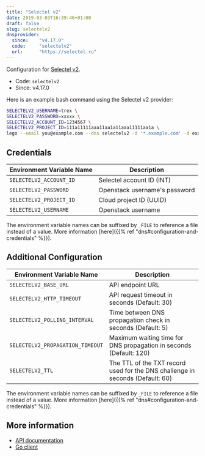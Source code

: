 ```yaml
---
title: "Selectel v2"
date: 2019-03-03T16:39:46+01:00
draft: false
slug: selectelv2
dnsprovider:
  since:    "v4.17.0"
  code:     "selectelv2"
  url:      "https://selectel.ru"
---
```


<!-- THIS DOCUMENTATION IS AUTO-GENERATED. PLEASE DO NOT EDIT. -->
<!-- providers/dns/selectelv2/selectelv2.toml -->
<!-- THIS DOCUMENTATION IS AUTO-GENERATED. PLEASE DO NOT EDIT. -->


Configuration for [Selectel v2](https://selectel.ru).


<!--more-->

- Code: `selectelv2`
- Since: v4.17.0


Here is an example bash command using the Selectel v2 provider:

```bash
SELECTELV2_USERNAME=trex \
SELECTELV2_PASSWORD=xxxxx \
SELECTELV2_ACCOUNT_ID=1234567 \
SELECTELV2_PROJECT_ID=111a11111aaa11aa1a11aaa11111aa1a \
lego --email you@example.com --dns selectelv2 -d '*.example.com' -d example.com run
```




## Credentials

| Environment Variable Name | Description |
|-----------------------|-------------|
| `SELECTELV2_ACCOUNT_ID` | Selectel account ID (INT) |
| `SELECTELV2_PASSWORD` | Openstack username's password |
| `SELECTELV2_PROJECT_ID` | Cloud project ID (UUID) |
| `SELECTELV2_USERNAME` | Openstack username |

The environment variable names can be suffixed by `_FILE` to reference a file instead of a value.
More information [here]({{% ref "dns#configuration-and-credentials" %}}).


## Additional Configuration

| Environment Variable Name | Description |
|--------------------------------|-------------|
| `SELECTELV2_BASE_URL` | API endpoint URL |
| `SELECTELV2_HTTP_TIMEOUT` | API request timeout in seconds (Default: 30) |
| `SELECTELV2_POLLING_INTERVAL` | Time between DNS propagation check in seconds (Default: 5) |
| `SELECTELV2_PROPAGATION_TIMEOUT` | Maximum waiting time for DNS propagation in seconds (Default: 120) |
| `SELECTELV2_TTL` | The TTL of the TXT record used for the DNS challenge in seconds (Default: 60) |

The environment variable names can be suffixed by `_FILE` to reference a file instead of a value.
More information [here]({{% ref "dns#configuration-and-credentials" %}}).




## More information

- [API documentation](https://developers.selectel.ru/docs/cloud-services/dns_api/dns_api_actual/)
- [Go client](https://github.com/selectel/domains-go)

<!-- THIS DOCUMENTATION IS AUTO-GENERATED. PLEASE DO NOT EDIT. -->
<!-- providers/dns/selectelv2/selectelv2.toml -->
<!-- THIS DOCUMENTATION IS AUTO-GENERATED. PLEASE DO NOT EDIT. -->

